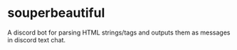 # souperbeautiful
A discord bot for parsing HTML strings/tags and outputs them as messages in discord text chat.
